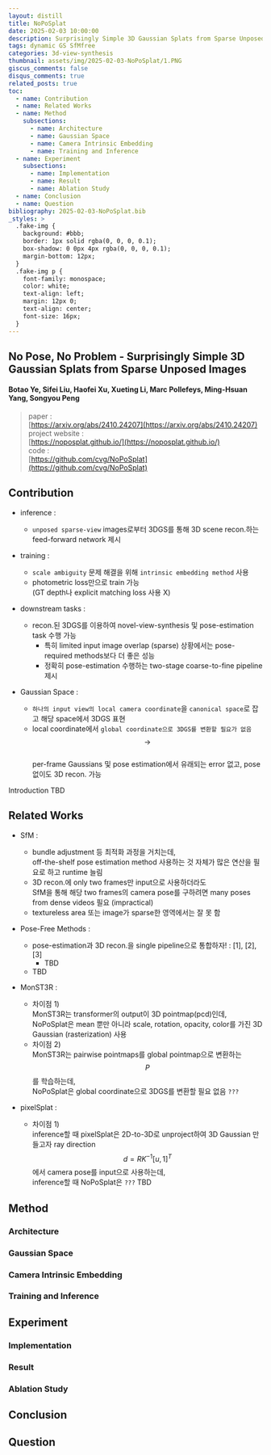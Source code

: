 ```yaml
---
layout: distill
title: NoPoSplat
date: 2025-02-03 10:00:00
description: Surprisingly Simple 3D Gaussian Splats from Sparse Unposed Images (ICLR 2025)
tags: dynamic GS SfMfree
categories: 3d-view-synthesis
thumbnail: assets/img/2025-02-03-NoPoSplat/1.PNG
giscus_comments: false
disqus_comments: true
related_posts: true
toc:
  - name: Contribution
  - name: Related Works
  - name: Method
    subsections:
      - name: Architecture
      - name: Gaussian Space
      - name: Camera Intrinsic Embedding
      - name: Training and Inference
  - name: Experiment
    subsections:
      - name: Implementation
      - name: Result
      - name: Ablation Study
  - name: Conclusion
  - name: Question
bibliography: 2025-02-03-NoPoSplat.bib
_styles: >
  .fake-img {
    background: #bbb;
    border: 1px solid rgba(0, 0, 0, 0.1);
    box-shadow: 0 0px 4px rgba(0, 0, 0, 0.1);
    margin-bottom: 12px;
  }
  .fake-img p {
    font-family: monospace;
    color: white;
    text-align: left;
    margin: 12px 0;
    text-align: center;
    font-size: 16px;
  }
---
```


## No Pose, No Problem - Surprisingly Simple 3D Gaussian Splats from Sparse Unposed Images

#### Botao Ye, Sifei Liu, Haofei Xu, Xueting Li, Marc Pollefeys, Ming-Hsuan Yang, Songyou Peng

> paper :  
[https://arxiv.org/abs/2410.24207](https://arxiv.org/abs/2410.24207)  
project website :  
[https://noposplat.github.io/](https://noposplat.github.io/)  
code :  
[https://github.com/cvg/NoPoSplat](https://github.com/cvg/NoPoSplat)

## Contribution

- inference :  
  - `unposed sparse-view` images로부터 3DGS를 통해 3D scene recon.하는 feed-forward network 제시

- training :  
  - `scale ambiguity` 문제 해결을 위해 `intrinsic embedding method` 사용
  - photometric loss만으로 train 가능  
  (GT depth나 explicit matching loss 사용 X)

- downstream tasks :  
  - recon.된 3DGS를 이용하여 novel-view-synthesis 및 pose-estimation task 수행 가능  
    - 특히 limited input image overlap (sparse) 상황에서는 pose-required methods보다 더 좋은 성능
    - 정확히 pose-estimation 수행하는 two-stage coarse-to-fine pipeline 제시

- Gaussian Space :  
  - `하나의 input view의 local camera coordinate`을 `canonical space`로 잡고 해당 space에서 3DGS 표현
  - local coordinate에서 `global coordinate으로 3DGS를 변환할 필요가 없음`  
  $$\rightarrow$$  
  per-frame Gaussians 및 pose estimation에서 유래되는 error 없고, pose 없이도 3D recon. 가능

Introduction TBD

## Related Works

- SfM :  
  - bundle adjustment 등 최적화 과정을 거치는데,  
  off-the-shelf pose estimation method 사용하는 것 자체가 많은 연산을 필요로 하고 runtime 늘림
  - 3D recon.에 only two frames만 input으로 사용하더라도  
  SfM을 통해 해당 two frames의 camera pose를 구하려면 many poses from dense videos 필요 (impractical)
  - textureless area 또는 image가 sparse한 영역에서는 잘 못 함

- Pose-Free Methods :  
  - pose-estimation과 3D recon.을 single pipeline으로 통합하자! : <d-cite key="DBARF">[1]</d-cite>, <d-cite key="Flowcam">[2]</d-cite>, <d-cite key="Unifying">[3]</d-cite>
    - TBD
  - TBD

- MonST3R :  
  - 차이점 1)  
  MonST3R는 transformer의 output이 3D pointmap(pcd)인데,  
  NoPoSplat은 mean 뿐만 아니라 scale, rotation, opacity, color를 가진 3D Gaussian (rasterization) 사용
  - 차이점 2)  
  MonST3R는 pairwise pointmaps를 global pointmap으로 변환하는 $$P$$ 를 학습하는데,  
  NoPoSplat은 global coordinate으로 3DGS를 변환할 필요 없음 `???`

- pixelSplat :  
  - 차이점 1)  
  inference할 때 pixelSplat은 2D-to-3D로 unproject하여 3D Gaussian 만들고자 ray direction $$d = R K^{-1} [u, 1]^{T}$$ 에서 camera pose를 input으로 사용하는데,  
  inference할 때 NoPoSplat은 `???` TBD

## Method

### Architecture

### Gaussian Space

### Camera Intrinsic Embedding

### Training and Inference

## Experiment

### Implementation

### Result

### Ablation Study

## Conclusion

## Question